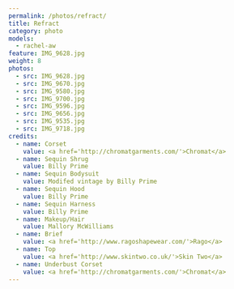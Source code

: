 ```yaml
---
permalink: /photos/refract/
title: Refract
category: photo
models:
  - rachel-aw
feature: IMG_9628.jpg
weight: 8
photos:
  - src: IMG_9628.jpg
  - src: IMG_9670.jpg
  - src: IMG_9580.jpg
  - src: IMG_9700.jpg
  - src: IMG_9596.jpg
  - src: IMG_9656.jpg
  - src: IMG_9535.jpg
  - src: IMG_9718.jpg
credits:
  - name: Corset
    value: <a href='http://chromatgarments.com/'>Chromat</a>
  - name: Sequin Shrug
    value: Billy Prime
  - name: Sequin Bodysuit
    value: Modifed vintage by Billy Prime
  - name: Sequin Hood
    value: Billy Prime
  - name: Sequin Harness
    value: Billy Prime
  - name: Makeup/Hair
    value: Mallory McWilliams
  - name: Brief
    value: <a href='http://www.ragoshapewear.com/'>Rago</a>
  - name: Top
    value: <a href='http://www.skintwo.co.uk/'>Skin Two</a>
  - name: Underbust Corset
    value: <a href='http://chromatgarments.com/'>Chromat</a>
---
```

